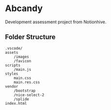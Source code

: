# Abcandy
Development assessment project from Notionhive.

## Folder Structure
```
.vscode/
assets
    /images
    /favicon
scripts
    /main.js
styles
    main.css
    main.res.css
vendor
    /bootstrap
    /nice-select-2
    /splide
index.html
```
